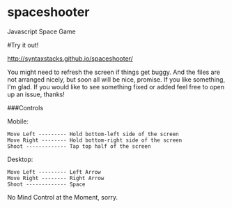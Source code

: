 spaceshooter
============

Javascript Space Game

#Try it out!

http://syntaxstacks.github.io/spaceshooter/

You might need to refresh the screen if things get buggy. And the files are not arranged nicely, but soon all will be nice, promise. If you like something, I'm glad. If you would like to see something fixed or added feel free to open up an issue, thanks!

###Controls

  Mobile: 
  
    Move Left --------- Hold bottom-left side of the screen 
    Move Right -------- Hold bottom-right side of the screen 
    Shoot ------------- Tap top half of the screen
    
  
  Desktop:
  
    Move Left --------- Left Arrow 
    Move Right -------- Right Arrow 
    Shoot ------------- Space
    
  
No Mind Control at the Moment, sorry.
